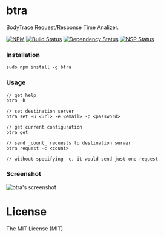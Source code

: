 # btra
BodyTrace Request/Response Time Analizer.

[![NPM](https://badge.fury.io/js/btra.svg)](https://badge.fury.io/js/article-parser)
[![Build Status](https://travis-ci.org/ndaidong/btra.svg?branch=master)](https://travis-ci.org/ndaidong/btra)
[![Dependency Status](https://gemnasium.com/badges/github.com/ndaidong/btra.svg)](https://gemnasium.com/github.com/ndaidong/btra)
[![NSP Status](https://nodesecurity.io/orgs/techpush/projects/af77cc48-ab44-46d4-88d6-46b9ffc42ae9/badge)](https://nodesecurity.io/orgs/techpush/projects/af77cc48-ab44-46d4-88d6-46b9ffc42ae9)

### Installation

```
sudo npm install -g btra

```

### Usage


```
// get help
btra -h

// set destination server
btra set -u <url> -e <email> -p <password>

// get current configuration
btra get

// send _count_ requests to destination server
btra request -c <count>

// without specifying -c, it would send just one request
```

### Screenshot

![btra's screenshot](http://i.imgur.com/EyiTj2Z.png)

# License

The MIT License (MIT)
